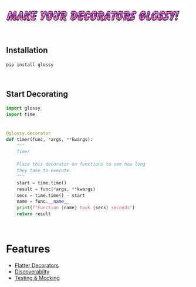 
![](docs/img/slogan.gif)


<br/>

## Installation

```
pip install glossy
```

<br/>

## Start Decorating

```python
import glossy
import time


@glossy.decorator
def timer(func, *args, **kwargs):
    """
    Timer

    Place this decorator on functions to see how long
    they take to execute.
    """
    start = time.time()
    result = func(*args, **kwargs)
    secs = time.time() - start
    name = func.__name__
    print(f"Function {name} took {secs} seconds")
    return result
```
<br/>


# Features

* [Flatter Decorators](docs/pages/flatten.md)
* [Discoverabilty](#discovery)
* [Testing & Mocking](#testing)
